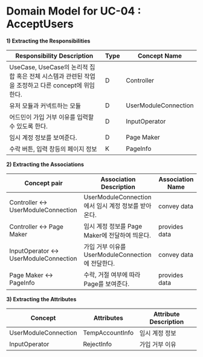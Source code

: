 # Domain Model for UC-04 : AcceptUsers

**1) Extracting the Responsibilities**

| Responsibility Description                                   | Type | Concept Name |
| ------------------------------------------------------------ | ---- | ------------ |
| UseCase, UseCase의 논리적 집합 혹은 전체 시스템과 관련된 작업을 조정하고 다른 concept에 위임한다.  | D    | Controller   |
| 유저 모듈과 커넥트하는 모듈 | D | UserModuleConnection |
| 어드민이 가입 거부 이유를 입력할 수 있도록 한다. | D | InputOperator |
| 임시 계정 정보를 보여준다. | D   | Page Maker |
| 수락 버튼, 입력 창등의 페이지 정보 | K | PageInfo |



**2) Extracting the Associations**

| Concept pair | Association Description | Association Name |
| ------------------ | ----------------------- | ---------------- |
| Controller  <->   UserModuleConnection | UserModuleConnection에서 임시 계정 정보를 받아온다. | convey data |
| Controller  <->   Page Maker | 임시 계정 정보를 Page Maker에 전달하여 띄운다. | provides data |
| InputOperator  <->  UserModuleConnection | 가입 거부 이유를 UserModuleConnection에 전달한다. | convey data |
| Page Maker <-> PageInfo | 수락, 거절 여부에 따라 Page를 보여준다.             | provides data |

**3) Extracting the Attributes**

| Concept | Attributes | Attribute Description |
| ------- | ---------- | --------------------- |
| UserModuleConnection | TempAccountInfo | 임시 계정 정보        |
| InputOperator | RejectInfo | 가입 거부 이유 |

